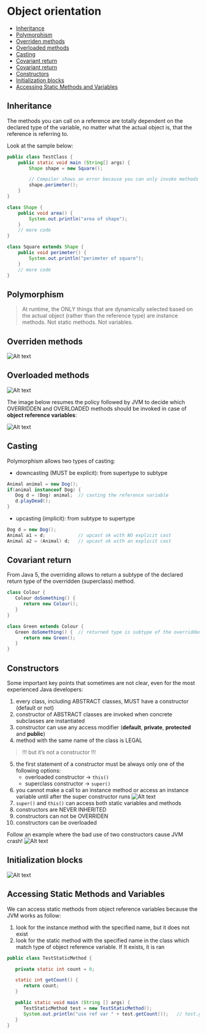 # Object orientation

+ [Inheritance](#inheritance)
+ [Polymorphism](#polymorphism)
+ [Overriden methods](#overriden-methods)
+ [Overloaded methods](#overloaded-methods)
+ [Casting](#casting)
+ [Covariant return](#covariant-return)
+ [Covariant return](#covariant-return)
+ [Constructors](#constructors)
+ [Initialization blocks](#initialization-blocks)
+ [Accessing Static Methods and Variables](#accessing-static-methods-and-variables)

## Inheritance
The methods you can call on a reference are totally dependent on the declared type of the variable, no matter
what the actual object is, that the reference is referring to.

Look at the sample below:
```java
public class TestClass {
    public static void main (String[] args) {
        Shape shape = new Square();

        // Compiler shows an error because you can only invoke methods of Shape class, the declared type
        shape.perimeter();
    }
}

class Shape {
    public void area() {
        System.out.println("area of shape");
    }
    // more code
}

class Square extends Shape {
    public void perimeter() {
        System.out.println("perimeter of square");
    }
    // more code
}
```

## Polymorphism
> At runtime, the ONLY things that are dynamically selected based on the actual object (rather than the reference type)
are instance methods. Not static methods. Not variables.

## Overriden methods
![Alt text](object_orientation/overriding-rules.png?raw=true "Overriding rules")

## Overloaded methods
![Alt text](object_orientation/overloading-rules.png?raw=true "Overloading rules")

The image below resumes the policy followed by JVM to decide which OVERRIDDEN and OVERLOADED methods should be invoked in case of **object reference variables**:

![Alt text](object_orientation/overriden-and-overloaded-methods.png?raw=true "Overriden and overloaded methods")

## Casting
Polymorphism allows two types of casting:
+ downcasting (MUST be explicit): from supertype to subtype
```java
Animal animal = new Dog();
if(animal instanceof Dog) {
   Dog d = (Dog) animal;  // casting the reference variable
   d.playDead();
}
```
+ upcasting (implicit): from subtype to supertype
```java
Dog d = new Dog();
Animal a1 = d;            // upcast ok with NO explicit cast
Animal a2 = (Animal) d;   // upcast ok with an explicit cast
```

## Covariant return
From Java 5, the overriding allows to return a subtype of the declared return type of the overridden (superclass) method.
```java
class Colour {
   Colour doSomething() {
      return new Colour();
   }
}

class Green extends Colour {
   Green doSomething() {  // returned type is subtype of the overridden method's returned type
      return new Green();
   }
}
```

## Constructors
Some important key points that sometimes are not clear, even for the most experienced Java developers:
1. every class, including ABSTRACT classes, MUST have a constructor (default or not)
2. constructor of ABSTRACT classes are invoked when concrete subclasses are instantiated
3. constructor can use any access modifier (__default__, __private__, __protected__ and __public__)
4. method with the same name of the class is LEGAL
> !!! but it’s not a constructor !!!
5. the first statement of a constructor must be always only one of the following options:
   - overloaded constructor -> `this()`
   - superclass constructor -> `super()`
6. you cannot make a call to an instance method or access an instance variable until after the super constructor runs
![Alt text](object_orientation/constructor-invoke-static-method.png?raw=true "Constructor invokes a static method")
7. `super()` and `this()` can access both static variables and methods
8. constructors are NEVER INHERITED
9. constructors can not be OVERRIDEN
10. constructors can be overloaded

Follow an example where the bad use of two constructors cause JVM crash!
![Alt text](object_orientation/constructor-cause-stackOverflowError.png?raw=true "Bad use of constructors cause an exception")

## Initialization blocks
![Alt text](object_orientation/initialization-blocks.png?raw=true "Initialization blocks")

## Accessing Static Methods and Variables
We can access static methods from object reference variables because the JVM works as follow:
1. look for the instance method with the specified name, but it does not exist
2. look for the static method with the specified name in the class which match type of object reference variable. If It exists, it is ran
```java
public class TestStaticMethod {

   private static int count = 0;

   static int getCount() {
      return count;
   }

   public static void main (String [] args) {
      TestStaticMethod test = new TestStaticMethod();
      System.out.println("use ref var " + test.getCount());   // test.getCount() invokes static method
   }
}
```
